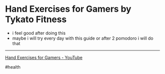 # Hand Exercises for Gamers by Tykato Fitness

- i feel good after doing this
- maybe i will try every day with this guide or after 2 pomodoro i will do that

---

[Hand Exercises for Gamers - YouTube](https://www.youtube.com/watch?v=H6y0D_8kRoU)

#health
